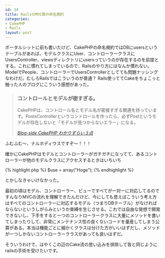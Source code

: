 ```yaml
---
id: 14
title: RailsのMVC間の命名規約
categories:
- CakePHP
- Rails
layout: post
---
```



ポータルシットに前も書いたけど、CakePHPの命名規約ではDBにusersというテーブルがあれば、モデルクラスにUser、コントローラークラスにUsersController、viewsディレクトリにusersっていうのが存在するのを前提とする。これに慣れてしまっているので、Railsのやり方にはなんか慣れない。ModelでPeople、コントローラーでUsersControllerとしてても問題ナッシングなわけだ。むしろRailsではこういうのが普通？ Rails使っててCakeをちょこっと触った人のブログにこういう感想があった。

<blockquote cite="http://rails.takeda-soft.jp/blog/show/190" title="Blog-side CakePHP わかりずらい３点">
<h3>コントロールとモデルが密すぎる。</h3>
<p>CakePHPは、コントロール名とモデル名が密接すぎる関連を持っています。PostsControllerというコントロールを作ったら、必ずPostというモデルが存在しないと「モデルが見つからないエラー」になる。</p>
<cite><a href="http://rails.takeda-soft.jp/blog/show/190" title="Blog-side CakePHP わかりずらい３点">Blog-side CakePHP わかりずらい３点</a></cite>
</blockquote>

ふむふむ〜、ナルホディウスですぞ〜！！！

確かにCakePHPはモデルとコントローラーがガチガチになってて、あるコントローラーが他のモデルクラスにアクセスするときはいちいち

{% highlight php %}
$use = array("Hoge");
{% endhighlight %}

とかしなきゃいけなかった。

最初の頃はモデル、コントローラー、ビューですべてが一対一に対応してるのですんなりMVCの流れを理解できたんだけど、今にしても思えばこういう考え方はすべてのコントローラーに対応するモデル（つまりDBテーブル）がなければならないというしがらみというか束縛を生じさせる。これでは自由な発想で開発できないし、下手をすると一つのコントローラークラスに大量にメソッドを書いてしまったりして、非常にメンテナンス性の良くないコードを量産してしまう公算がある。本当は機能ごとに細かくクラスは分けた方がいいはずだし、メソッドが一つしかないコントローラークラスがあっても良いはずだ。

そういうわけで、はやくこの辺のCake流の思い込みを排除して皆と同じようにrailsの手術を受けたいです。